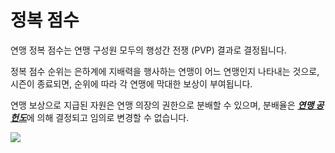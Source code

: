 # 정복 점수

 연맹 정복 점수는 연맹 구성원 모두의 행성간 전쟁 (PVP) 결과로 결정됩니다.

정복 점수 순위는 은하계에 지배력을 행사하는 연맹이 어느 연맹인지 나타내는 것으로, 시즌이 종료되면, 순위에 따라 각 연맹에 막대한 보상이 부여됩니다.

연맹 보상으로 지급된 자원은 연맹 의장의 권한으로 분배할 수 있으며, 분배율은 [***<u>연맹 공헌도</u>***](kor/607fedcontribution#연맹-공헌도)에 의해 결정되고 임의로 변경할 수 없습니다.

![](http://astrokings.s3.amazonaws.com/html/img/help/606_001fedconquestscore.jpg)